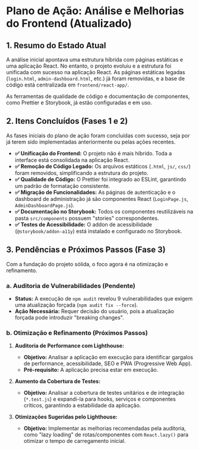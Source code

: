 # Plano de Ação: Análise e Melhorias do Frontend (Atualizado)

## 1. Resumo do Estado Atual

A análise inicial apontava uma estrutura híbrida com páginas estáticas e uma aplicação React. No entanto, o projeto evoluiu e a estrutura foi unificada com sucesso na aplicação React. As páginas estáticas legadas (`login.html`, `admin-dashboard.html`, etc.) já foram removidas, e a base de código está centralizada em `frontend/react-app/`.

As ferramentas de qualidade de código e documentação de componentes, como Prettier e Storybook, já estão configuradas e em uso.

## 2. Itens Concluídos (Fases 1 e 2)

As fases iniciais do plano de ação foram concluídas com sucesso, seja por já terem sido implementadas anteriormente ou pelas ações recentes.

- **✅ Unificação do Frontend:** O projeto não é mais híbrido. Toda a interface está consolidada na aplicação React.
- **✅ Remoção de Código Legado:** Os arquivos estáticos (`.html`, `js/`, `css/`) foram removidos, simplificando a estrutura do projeto.
- **✅ Qualidade de Código:** O Prettier foi integrado ao ESLint, garantindo um padrão de formatação consistente.
- **✅ Migração de Funcionalidades:** As páginas de autenticação e o dashboard de administração já são componentes React (`LoginPage.js`, `AdminDashboardPage.js`).
- **✅ Documentação no Storybook:** Todos os componentes reutilizáveis na pasta `src/components` possuem "stories" correspondentes.
- **✅ Testes de Acessibilidade:** O addon de acessibilidade (`@storybook/addon-a11y`) está instalado e configurado no Storybook.

## 3. Pendências e Próximos Passos (Fase 3)

Com a fundação do projeto sólida, o foco agora é na otimização e refinamento.

### a. Auditoria de Vulnerabilidades (Pendente)
- **Status:** A execução de `npm audit` revelou 9 vulnerabilidades que exigem uma atualização forçada (`npm audit fix --force`).
- **Ação Necessária:** Requer decisão do usuário, pois a atualização forçada pode introduzir "breaking changes".

### b. Otimização e Refinamento (Próximos Passos)

1.  **Auditoria de Performance com Lighthouse:**
    - **Objetivo:** Analisar a aplicação em execução para identificar gargalos de performance, acessibilidade, SEO e PWA (Progressive Web App).
    - **Pré-requisito:** A aplicação precisa estar em execução.

2.  **Aumento da Cobertura de Testes:**
    - **Objetivo:** Analisar a cobertura de testes unitários e de integração (`*.test.js`) e expandi-la para hooks, serviços e componentes críticos, garantindo a estabilidade da aplicação.

3.  **Otimizações Sugeridas pelo Lighthouse:**
    - **Objetivo:** Implementar as melhorias recomendadas pela auditoria, como "lazy loading" de rotas/componentes com `React.lazy()` para otimizar o tempo de carregamento inicial.